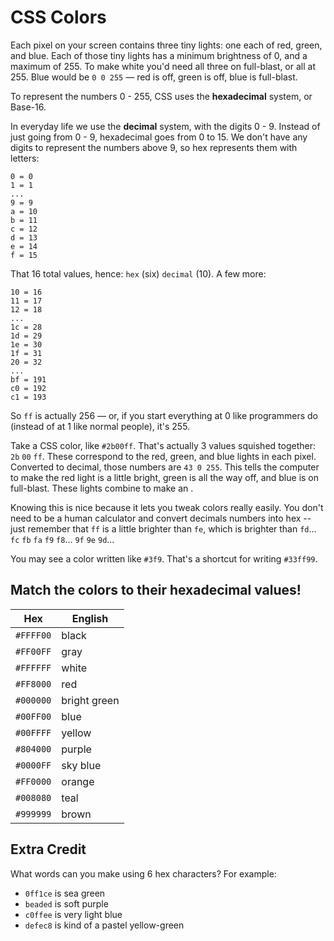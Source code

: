 # CSS Colors

Each pixel on your screen contains three tiny lights: one each of red, green, and blue. Each of those tiny lights has a minimum brightness of 0, and a maximum of 255. To make white you'd need all three on full-blast, or all at 255. Blue would be `0 0 255` &mdash; red is off, green is off, blue is full-blast.

To represent the numbers 0 - 255, CSS uses the **hexadecimal** system, or Base-16.

In everyday life we use the **decimal** system, with the digits 0 - 9. Instead of just going from 0 - 9, hexadecimal goes from 0 to 15. We don't have any digits to represent the numbers above 9, so hex represents them with letters:

```
0 = 0
1 = 1
...
9 = 9
a = 10
b = 11
c = 12
d = 13
e = 14
f = 15
```

That 16 total values, hence: `hex` (six) `decimal` (10). A few more:

```
10 = 16
11 = 17
12 = 18
...
1c = 28
1d = 29
1e = 30
1f = 31
20 = 32
...
bf = 191
c0 = 192
c1 = 193
```

So `ff` is actually 256 &mdash; or, if you start everything at 0 like programmers do (instead of at 1 like normal people), it's 255.

Take a CSS color, like `#2b00ff`. That's actually 3 values squished together: `2b` `00` `ff`. These correspond to the red, green, and blue lights in each pixel. Converted to decimal, those numbers are `43 0 255`. This tells the computer to make the red light is a little bright, green is all the way off, and blue is on full-blast. These lights combine to make an .

Knowing this is nice because it lets you tweak colors really easily. You don't need to be a human calculator and convert decimals numbers into hex -- just remember that `ff` is a little brighter than `fe`, which is brighter than `fd`... `fc` `fb` `fa` `f9` `f8`... `9f` `9e` `9d`...

You may see a color written like `#3f9`. That's a shortcut for writing `#33ff99`.

## Match the colors to their hexadecimal values!

| Hex | English |
| --- | --- |
| `#FFFF00` | black |
| `#FF00FF` | gray |
| `#FFFFFF` | white |
| `#FF8000` | red |
| `#000000` | bright green|
| `#00FF00` | blue |
| `#00FFFF` | yellow |
| `#804000` | purple |
| `#0000FF` | sky blue |
| `#FF0000` | orange |
| `#008080` | teal |
| `#999999` | brown |

## Extra Credit

What words can you make using 6 hex characters? For example:

- `0ff1ce` is sea green
- `beaded` is soft purple
- `c0ffee` is very light blue
- `defec8` is kind of a pastel yellow-green
